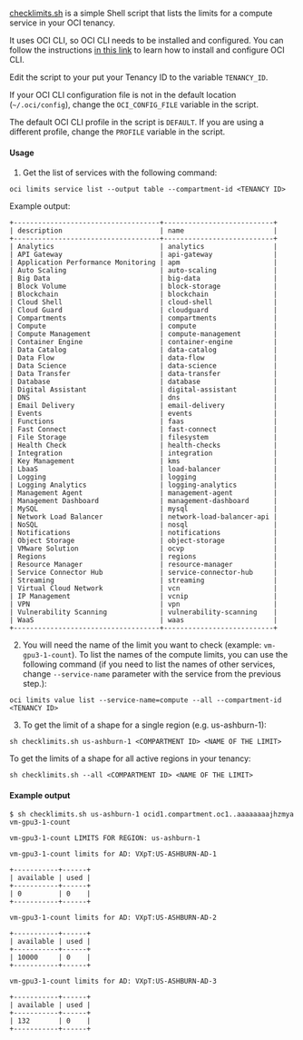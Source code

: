 [checklimits.sh](./checklimits.sh) is a simple Shell script that lists the limits for a compute service in your OCI tenancy.

It uses OCI CLI, so OCI CLI needs to be installed and configured. You can follow the instructions [in this link](https://docs.oracle.com/en-us/iaas/Content/API/SDKDocs/cliinstall.htm) to learn how to install and configure OCI CLI.

Edit the script to your put your Tenancy ID to the variable `TENANCY_ID`.

If your OCI CLI configuration file is not in the default location (`~/.oci/config`), change the `OCI_CONFIG_FILE` variable in the script.

The default OCI CLI profile in the script is `DEFAULT`. If you are using a different profile, change the `PROFILE` variable in the script.

#### Usage

1. Get the list of services with the following command:

```
oci limits service list --output table --compartment-id <TENANCY ID>
```

Example output:

```
+------------------------------------+---------------------------+
| description                        | name                      |
+------------------------------------+---------------------------+
| Analytics                          | analytics                 |
| API Gateway                        | api-gateway               |
| Application Performance Monitoring | apm                       |
| Auto Scaling                       | auto-scaling              |
| Big Data                           | big-data                  |
| Block Volume                       | block-storage             |
| Blockchain                         | blockchain                |
| Cloud Shell                        | cloud-shell               |
| Cloud Guard                        | cloudguard                |
| Compartments                       | compartments              |
| Compute                            | compute                   |
| Compute Management                 | compute-management        |
| Container Engine                   | container-engine          |
| Data Catalog                       | data-catalog              |
| Data Flow                          | data-flow                 |
| Data Science                       | data-science              |
| Data Transfer                      | data-transfer             |
| Database                           | database                  |
| Digital Assistant                  | digital-assistant         |
| DNS                                | dns                       |
| Email Delivery                     | email-delivery            |
| Events                             | events                    |
| Functions                          | faas                      |
| Fast Connect                       | fast-connect              |
| File Storage                       | filesystem                |
| Health Check                       | health-checks             |
| Integration                        | integration               |
| Key Management                     | kms                       |
| LbaaS                              | load-balancer             |
| Logging                            | logging                   |
| Logging Analytics                  | logging-analytics         |
| Management Agent                   | management-agent          |
| Management Dashboard               | management-dashboard      |
| MySQL                              | mysql                     |
| Network Load Balancer              | network-load-balancer-api |
| NoSQL                              | nosql                     |
| Notifications                      | notifications             |
| Object Storage                     | object-storage            |
| VMware Solution                    | ocvp                      |
| Regions                            | regions                   |
| Resource Manager                   | resource-manager          |
| Service Connector Hub              | service-connector-hub     |
| Streaming                          | streaming                 |
| Virtual Cloud Network              | vcn                       |
| IP Management                      | vcnip                     |
| VPN                                | vpn                       |
| Vulnerability Scanning             | vulnerability-scanning    |
| WaaS                               | waas                      |
+------------------------------------+---------------------------+
```

2. You will need the name of the limit you want to check (example: `vm-gpu3-1-count`). To list the names of the compute limits, you can use the following command (if you need to list the names of other services, change `--service-name` parameter with the service from the previous step.):

```
oci limits value list --service-name=compute --all --compartment-id <TENANCY ID>
```


3. To get the limit of a shape for a single region (e.g. us-ashburn-1):

```shell
sh checklimits.sh us-ashburn-1 <COMPARTMENT ID> <NAME OF THE LIMIT>
```

To get the limits of a shape for all active regions in your tenancy:


```shell
sh checklimits.sh --all <COMPARTMENT ID> <NAME OF THE LIMIT>
```

#### Example output

```
$ sh checklimits.sh us-ashburn-1 ocid1.compartment.oc1..aaaaaaaajhzmya vm-gpu3-1-count

vm-gpu3-1-count LIMITS FOR REGION: us-ashburn-1

vm-gpu3-1-count limits for AD: VXpT:US-ASHBURN-AD-1

+-----------+------+
| available | used |
+-----------+------+
| 0         | 0    |
+-----------+------+

vm-gpu3-1-count limits for AD: VXpT:US-ASHBURN-AD-2

+-----------+------+
| available | used |
+-----------+------+
| 10000     | 0    |
+-----------+------+

vm-gpu3-1-count limits for AD: VXpT:US-ASHBURN-AD-3

+-----------+------+
| available | used |
+-----------+------+
| 132       | 0    |
+-----------+------+
```
